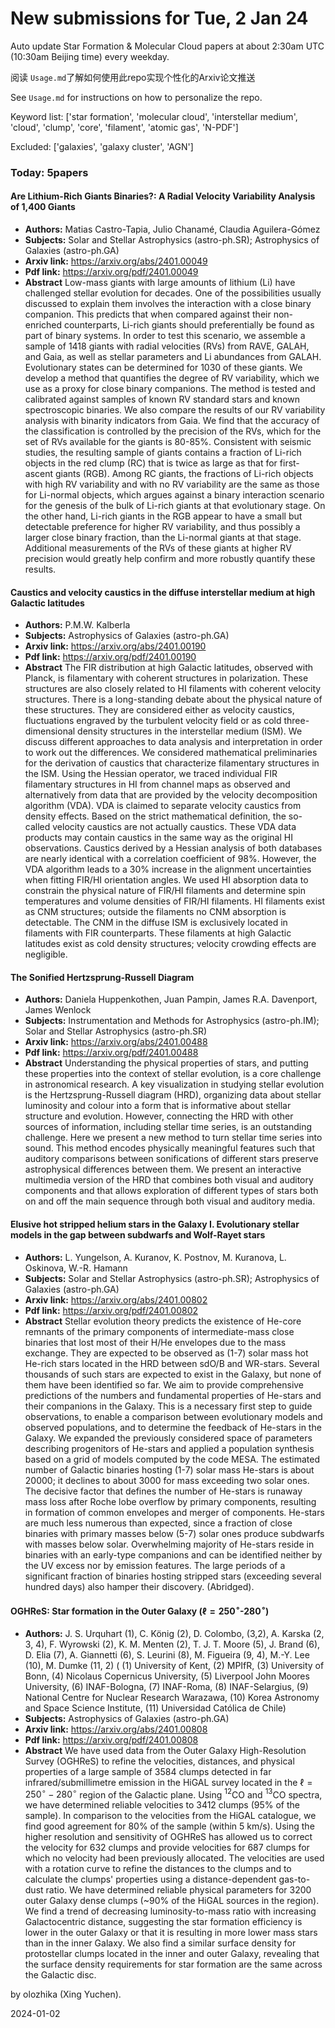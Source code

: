 # New submissions for Tue,  2 Jan 24
Auto update Star Formation & Molecular Cloud papers at about 2:30am UTC (10:30am Beijing time) every weekday.


阅读 `Usage.md`了解如何使用此repo实现个性化的Arxiv论文推送

See `Usage.md` for instructions on how to personalize the repo. 


Keyword list: ['star formation', 'molecular cloud', 'interstellar medium', 'cloud', 'clump', 'core', 'filament', 'atomic gas', 'N-PDF']


Excluded: ['galaxies', 'galaxy cluster', 'AGN']


### Today: 5papers 
#### Are Lithium-Rich Giants Binaries?: A Radial Velocity Variability  Analysis of 1,400 Giants
 - **Authors:** Matias Castro-Tapia, Julio Chanamé, Claudia Aguilera-Gómez
 - **Subjects:** Solar and Stellar Astrophysics (astro-ph.SR); Astrophysics of Galaxies (astro-ph.GA)
 - **Arxiv link:** https://arxiv.org/abs/2401.00049
 - **Pdf link:** https://arxiv.org/pdf/2401.00049
 - **Abstract**
 Low-mass giants with large amounts of lithium (Li) have challenged stellar evolution for decades. One of the possibilities usually discussed to explain them involves the interaction with a close binary companion. This predicts that when compared against their non-enriched counterparts, Li-rich giants should preferentially be found as part of binary systems. In order to test this scenario, we assemble a sample of 1418 giants with radial velocities (RVs) from RAVE, GALAH, and Gaia, as well as stellar parameters and Li abundances from GALAH. Evolutionary states can be determined for 1030 of these giants. We develop a method that quantifies the degree of RV variability, which we use as a proxy for close binary companions. The method is tested and calibrated against samples of known RV standard stars and known spectroscopic binaries. We also compare the results of our RV variability analysis with binarity indicators from Gaia. We find that the accuracy of the classification is controlled by the precision of the RVs, which for the set of RVs available for the giants is 80-85%. Consistent with seismic studies, the resulting sample of giants contains a fraction of Li-rich objects in the red clump (RC) that is twice as large as that for first-ascent giants (RGB). Among RC giants, the fractions of Li-rich objects with high RV variability and with no RV variability are the same as those for Li-normal objects, which argues against a binary interaction scenario for the genesis of the bulk of Li-rich giants at that evolutionary stage. On the other hand, Li-rich giants in the RGB appear to have a small but detectable preference for higher RV variability, and thus possibly a larger close binary fraction, than the Li-normal giants at that stage. Additional measurements of the RVs of these giants at higher RV precision would greatly help confirm and more robustly quantify these results.
#### Caustics and velocity caustics in the diffuse interstellar medium at  high Galactic latitudes
 - **Authors:** P.M.W. Kalberla
 - **Subjects:** Astrophysics of Galaxies (astro-ph.GA)
 - **Arxiv link:** https://arxiv.org/abs/2401.00190
 - **Pdf link:** https://arxiv.org/pdf/2401.00190
 - **Abstract**
 The FIR distribution at high Galactic latitudes, observed with Planck, is filamentary with coherent structures in polarization. These structures are also closely related to HI filaments with coherent velocity structures. There is a long-standing debate about the physical nature of these structures. They are considered either as velocity caustics, fluctuations engraved by the turbulent velocity field or as cold three-dimensional density structures in the interstellar medium (ISM). We discuss different approaches to data analysis and interpretation in order to work out the differences. We considered mathematical preliminaries for the derivation of caustics that characterize filamentary structures in the ISM. Using the Hessian operator, we traced individual FIR filamentary structures in HI from channel maps as observed and alternatively from data that are provided by the velocity decomposition algorithm (VDA). VDA is claimed to separate velocity caustics from density effects. Based on the strict mathematical definition, the so-called velocity caustics are not actually caustics. These VDA data products may contain caustics in the same way as the original HI observations. Caustics derived by a Hessian analysis of both databases are nearly identical with a correlation coefficient of 98%. However, the VDA algorithm leads to a 30% increase in the alignment uncertainties when fitting FIR/HI orientation angles. We used HI absorption data to constrain the physical nature of FIR/HI filaments and determine spin temperatures and volume densities of FIR/HI filaments. HI filaments exist as CNM structures; outside the filaments no CNM absorption is detectable. The CNM in the diffuse ISM is exclusively located in filaments with FIR counterparts. These filaments at high Galactic latitudes exist as cold density structures; velocity crowding effects are negligible.
#### The Sonified Hertzsprung-Russell Diagram
 - **Authors:** Daniela Huppenkothen, Juan Pampin, James R.A. Davenport, James Wenlock
 - **Subjects:** Instrumentation and Methods for Astrophysics (astro-ph.IM); Solar and Stellar Astrophysics (astro-ph.SR)
 - **Arxiv link:** https://arxiv.org/abs/2401.00488
 - **Pdf link:** https://arxiv.org/pdf/2401.00488
 - **Abstract**
 Understanding the physical properties of stars, and putting these properties into the context of stellar evolution, is a core challenge in astronomical research. A key visualization in studying stellar evolution is the Hertzsprung-Russell diagram (HRD), organizing data about stellar luminosity and colour into a form that is informative about stellar structure and evolution. However, connecting the HRD with other sources of information, including stellar time series, is an outstanding challenge. Here we present a new method to turn stellar time series into sound. This method encodes physically meaningful features such that auditory comparisons between sonifications of different stars preserve astrophysical differences between them. We present an interactive multimedia version of the HRD that combines both visual and auditory components and that allows exploration of different types of stars both on and off the main sequence through both visual and auditory media.
#### Elusive hot stripped helium stars in the Galaxy I. Evolutionary stellar  models in the gap between subdwarfs and Wolf-Rayet stars
 - **Authors:** L. Yungelson, A. Kuranov, K. Postnov, M. Kuranova, L. Oskinova, W.-R. Hamann
 - **Subjects:** Solar and Stellar Astrophysics (astro-ph.SR); Astrophysics of Galaxies (astro-ph.GA)
 - **Arxiv link:** https://arxiv.org/abs/2401.00802
 - **Pdf link:** https://arxiv.org/pdf/2401.00802
 - **Abstract**
 Stellar evolution theory predicts the existence of He-core remnants of the primary components of intermediate-mass close binaries that lost most of their H/He envelopes due to the mass exchange. They are expected to be observed as (1-7) solar mass hot He-rich stars located in the HRD between sdO/B and WR-stars. Several thousands of such stars are expected to exist in the Galaxy, but none of them have been identified so far. We aim to provide comprehensive predictions of the numbers and fundamental properties of He-stars and their companions in the Galaxy. This is a necessary first step to guide observations, to enable a comparison between evolutionary models and observed populations, and to determine the feedback of He-stars in the Galaxy. We expanded the previously considered space of parameters describing progenitors of He-stars and applied a population synthesis based on a grid of models computed by the code MESA. The estimated number of Galactic binaries hosting (1-7) solar mass He-stars is about 20000; it declines to about 3000 for mass exceeding two solar ones. The decisive factor that defines the number of He-stars is runaway mass loss after Roche lobe overflow by primary components, resulting in formation of common envelopes and merger of components. He-stars are much less numerous than expected, since a fraction of close binaries with primary masses below (5-7) solar ones produce subdwarfs with masses below solar. Overwhelming majority of He-stars reside in binaries with an early-type companions and can be identified neither by the UV excess nor by emission features. The large periods of a significant fraction of binaries hosting stripped stars (exceeding several hundred days) also hamper their discovery. (Abridged).
#### OGHReS: Star formation in the Outer Galaxy ($\ell =  250^\circ$-$280^\circ$)
 - **Authors:** J. S. Urquhart (1), C. König (2), D. Colombo,  (3,2), A. Karska (2, 3, 4), F. Wyrowski (2), K. M. Menten (2), T. J. T. Moore (5), J. Brand (6), D. Elia (7), A. Giannetti (6), S. Leurini (8), M. Figueira (9, 4), M.-Y. Lee (10), M. Dumke (11, 2) ( (1) University of Kent, (2) MPIfR, (3) University of Bonn, (4) Nicolaus Copernicus University, (5) Liverpool John Moores University, (6) INAF-Bologna, (7) INAF-Roma, (8) INAF-Selargius, (9) National Centre for Nuclear Research Warazawa, (10) Korea Astronomy and Space Science Institute, (11) Universidad Católica de Chile)
 - **Subjects:** Astrophysics of Galaxies (astro-ph.GA)
 - **Arxiv link:** https://arxiv.org/abs/2401.00808
 - **Pdf link:** https://arxiv.org/pdf/2401.00808
 - **Abstract**
 We have used data from the Outer Galaxy High-Resolution Survey (OGHReS) to refine the velocities, distances, and physical properties of a large sample of 3584 clumps detected in far infrared/submillimetre emission in the HiGAL survey located in the $\ell = 250^\circ-280^\circ$ region of the Galactic plane. Using $^{12}$CO and $^{13}$CO spectra, we have determined reliable velocities to 3412 clumps (95% of the sample). In comparison to the velocities from the HiGAL catalogue, we find good agreement for 80% of the sample (within 5 km/s). Using the higher resolution and sensitivity of OGHReS has allowed us to correct the velocity for 632 clumps and provide velocities for 687 clumps for which no velocity had been previously allocated. The velocities are used with a rotation curve to refine the distances to the clumps and to calculate the clumps' properties using a distance-dependent gas-to-dust ratio. We have determined reliable physical parameters for 3200 outer Galaxy dense clumps (~90% of the HiGAL sources in the region). We find a trend of decreasing luminosity-to-mass ratio with increasing Galactocentric distance, suggesting the star formation efficiency is lower in the outer Galaxy or that it is resulting in more lower mass stars than in the inner Galaxy. We also find a similar surface density for protostellar clumps located in the inner and outer Galaxy, revealing that the surface density requirements for star formation are the same across the Galactic disc.


by olozhika (Xing Yuchen). 


2024-01-02
